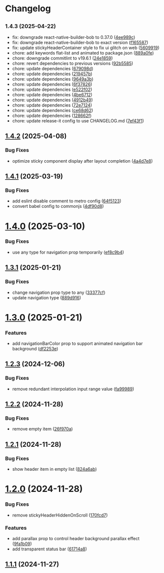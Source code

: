 # Changelog

## <small>1.4.3 (2025-04-22)</small>

* fix: downgrade react-native-builder-bob to 0.37.0 ([4ee989c](https://github.com/lukailun/react-native-animated-header-flat-list/commit/4ee989c))
* fix: downgrade react-native-builder-bob to exact version ([f165587](https://github.com/lukailun/react-native-animated-header-flat-list/commit/f165587))
* fix: update stickyHeaderContainer style to fix ui glitch on web ([5609919](https://github.com/lukailun/react-native-animated-header-flat-list/commit/5609919))
* chore: add keywords flat-list and animated to package.json ([889a0fe](https://github.com/lukailun/react-native-animated-header-flat-list/commit/889a0fe))
* chore: downgrade commitlint to v19.6.1 ([24e1859](https://github.com/lukailun/react-native-animated-header-flat-list/commit/24e1859))
* chore: revert dependencies to previous versions ([92b5585](https://github.com/lukailun/react-native-animated-header-flat-list/commit/92b5585))
* chore: update dependencies ([679098d](https://github.com/lukailun/react-native-animated-header-flat-list/commit/679098d))
* chore: update dependencies ([219457b](https://github.com/lukailun/react-native-animated-header-flat-list/commit/219457b))
* chore: update dependencies ([9649a3b](https://github.com/lukailun/react-native-animated-header-flat-list/commit/9649a3b))
* chore: update dependencies ([6f37826](https://github.com/lukailun/react-native-animated-header-flat-list/commit/6f37826))
* chore: update dependencies ([e522f02](https://github.com/lukailun/react-native-animated-header-flat-list/commit/e522f02))
* chore: update dependencies ([4be6712](https://github.com/lukailun/react-native-animated-header-flat-list/commit/4be6712))
* chore: update dependencies ([4912b49](https://github.com/lukailun/react-native-animated-header-flat-list/commit/4912b49))
* chore: update dependencies ([72e7124](https://github.com/lukailun/react-native-animated-header-flat-list/commit/72e7124))
* chore: update dependencies ([ce68d62](https://github.com/lukailun/react-native-animated-header-flat-list/commit/ce68d62))
* chore: update dependencies ([128662f](https://github.com/lukailun/react-native-animated-header-flat-list/commit/128662f))
* chore: update release-it config to use CHANGELOG.md ([7ef43f1](https://github.com/lukailun/react-native-animated-header-flat-list/commit/7ef43f1))

## [1.4.2](https://github.com/lukailun/react-native-animated-header-flat-list/compare/v1.4.1...v1.4.2) (2025-04-08)


### Bug Fixes

* optimize sticky component display after layout completion ([4a4d7e8](https://github.com/lukailun/react-native-animated-header-flat-list/commit/4a4d7e8118dab3d23ff0983c36546511c9f912ce))

## [1.4.1](https://github.com/lukailun/react-native-animated-header-flat-list/compare/v1.4.0...v1.4.1) (2025-03-19)


### Bug Fixes

* add eslint disable comment to metro config ([64f5123](https://github.com/lukailun/react-native-animated-header-flat-list/commit/64f512362359043fab1fb03120664e45b16d763d))
* convert babel config to commonjs ([4df90d8](https://github.com/lukailun/react-native-animated-header-flat-list/commit/4df90d86d4634b18433384699ff28ee25adba413))

# [1.4.0](https://github.com/lukailun/react-native-animated-header-flat-list/compare/v1.3.1...v1.4.0) (2025-03-10)


### Bug Fixes

* use any type for navigation prop temporarily ([ef8c9b4](https://github.com/lukailun/react-native-animated-header-flat-list/commit/ef8c9b48c16a8beffd664e375c47576d5bb52cd0))

## [1.3.1](https://github.com/lukailun/react-native-animated-header-flat-list/compare/v1.3.0...v1.3.1) (2025-01-21)

### Bug Fixes

- change navigation prop type to any ([33377cf](https://github.com/lukailun/react-native-animated-header-flat-list/commit/33377cfcbfd3822a118752a7e6963b646bf3b15c))
- update navigation type ([889d916](https://github.com/lukailun/react-native-animated-header-flat-list/commit/889d91616cad6a1aac7134f79a7307a22800b65c))

# [1.3.0](https://github.com/lukailun/react-native-animated-header-flat-list/compare/v1.2.3...v1.3.0) (2025-01-21)

### Features

- add navigationBarColor prop to support animated navigation bar background ([df2253e](https://github.com/lukailun/react-native-animated-header-flat-list/commit/df2253e8b27d9efcb0c7fabba334ab8ef6c72375))

## [1.2.3](https://github.com/lukailun/react-native-animated-header-flat-list/compare/v1.2.2...v1.2.3) (2024-12-06)

### Bug Fixes

- remove redundant interpolation input range value ([fa99989](https://github.com/lukailun/react-native-animated-header-flat-list/commit/fa9998983ae4d2448fa60cb4a3318434753e812d))

## [1.2.2](https://github.com/lukailun/react-native-animated-header-flat-list/compare/v1.2.1...v1.2.2) (2024-11-28)

### Bug Fixes

- remove empty item ([26f970a](https://github.com/lukailun/react-native-animated-header-flat-list/commit/26f970aa1dfeb75f1e142db7d5e0a42482e6c402))

## [1.2.1](https://github.com/lukailun/react-native-animated-header-flat-list/compare/v1.2.0...v1.2.1) (2024-11-28)

### Bug Fixes

- show header item in empty list ([824a6ab](https://github.com/lukailun/react-native-animated-header-flat-list/commit/824a6ab5258a07b2af0658b338c6876be416b0c6))

# [1.2.0](https://github.com/lukailun/react-native-animated-header-flat-list/compare/v1.1.1...v1.2.0) (2024-11-28)

### Bug Fixes

- remove stickyHeaderHiddenOnScroll ([170fcd7](https://github.com/lukailun/react-native-animated-header-flat-list/commit/170fcd7317a29bdf7a2598d29ae7fcc843fccb67))

### Features

- add parallax prop to control header background parallax effect ([9fa1b09](https://github.com/lukailun/react-native-animated-header-flat-list/commit/9fa1b09e603b766d7d2cc8a7706c1b5b6ef2b120))
- add transparent status bar ([61714a8](https://github.com/lukailun/react-native-animated-header-flat-list/commit/61714a8050d51715f5fdcbcff996c2c1fa9e69f9))

## [1.1.1](https://github.com/lukailun/react-native-animated-header-flat-list/compare/v1.1.0...v1.1.1) (2024-11-27)
